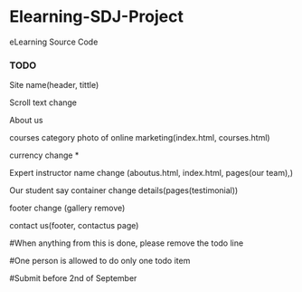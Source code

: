 # Elearning-SDJ-Project
eLearning Source Code  

### TODO
Site name(header, tittle) 

Scroll text change

About us

courses category photo of online marketing(index.html, courses.html)

currency change *

Expert instructor name change (aboutus.html, index.html, pages(our team),)

Our student say container change details(pages(testimonial))

footer change (gallery remove)

contact us(footer, contactus page)

#When anything from this is done, please remove the todo line

#One person is allowed to do only one todo item

#Submit before 2nd of September
